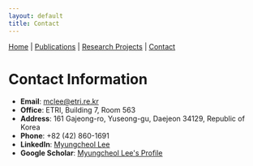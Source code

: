 ```yaml
---
layout: default
title: Contact
---
```


[Home](index.md) | [Publications](publications.md) | [Research Projects](projects.md) | [Contact](contact.md)

# Contact Information
- **Email**: mclee@etri.re.kr
- **Office**: ETRI, Building 7, Room 563
- **Address**: 161 Gajeong-ro, Yuseong-gu, Daejeon 34129, Republic of Korea
- **Phone**: +82 (42) 860-1691
- **LinkedIn**: [Myungcheol Lee](https://linkedin.com/in/klesa)
- **Google Scholar**: [Myungcheol Lee's Profile](https://scholar.google.com/citations?user=Wwwyc0cAAAAJ&hl=ko)